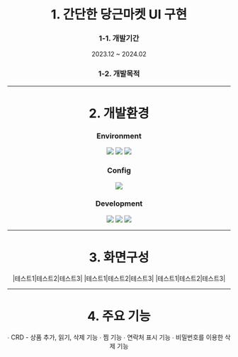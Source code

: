 <div align="center">
  
# 1. 간단한 당근마켓 UI 구현

### 1-1. 개발기간

2023.12 ~ 2024.02

### 1-2. 개발목적



***

# 2. 개발환경

### Environment

<img src="https://img.shields.io/badge/Visual&nbsp;Studio&nbsp;Code-007ACC?style=flat-square&logo=VisualStudioCode&logoColor=white"/>
<img src="https://img.shields.io/badge/Git-F05032?style=flat-square&logo=Git&logoColor=white"/>
<img src="https://img.shields.io/badge/GitHub-181717?style=flat-square&logo=GitHub&logoColor=white"/>

### Config

<img src="https://img.shields.io/badge/NPM-CB3837?style=flat-square&logo=NPM&logoColor=white"/>

### Development

<img src="https://img.shields.io/badge/React-61DAFB?style=flat-square&logo=React&logoColor=white"/>
<img src="https://img.shields.io/badge/CSS3-1572B6?style=flat-square&logo=CSS3&logoColor=white"/>
<img src="https://img.shields.io/badge/JavaScript-F7DF1E?style=flat-square&logo=JavaScript&logoColor=white"/>

***

# 3. 화면구성

|테스트1|테스트2|테스트3|
|테스트1|테스트2|테스트3|
|테스트1|테스트2|테스트3|

***

# 4. 주요 기능

∙ CRD - 상품 추가, 읽기, 삭제 기능
∙ 찜 기능
∙ 연락처 표시 기능
∙ 비밀번호를 이용한 삭제 기능

</div>
